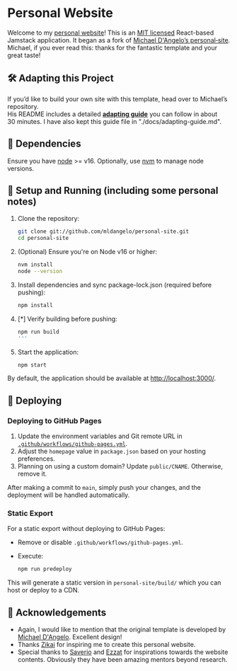 # Personal Website

Welcome to my [personal website](https://zhangkai.io)! This is an [MIT licensed](https://github.com/mldangelo/personal-site/blob/main/LICENSE) React-based Jamstack application.
It began as a fork of [Michael D'Angelo’s personal‑site](https://github.com/mldangelo/personal-site).  
Michael, if you ever read this: thanks for the fantastic template and your great taste!

## 🛠 Adapting this Project

If you’d like to build your own site with this template, head over to Michael’s repository.  
His README includes a detailed **[adapting guide](./docs/adapting-guide.md)** you can follow in about 30 minutes.
I have also kept this guide file in "./docs/adapting-guide.md".

## 🔧 Dependencies

Ensure you have [node](https://nodejs.org/) >= v16. Optionally, use [nvm](https://github.com/nvm-sh/nvm#installing-and-updating) to manage node versions.

## 🚀 Setup and Running (including some personal notes)

1. Clone the repository:

   ```bash
   git clone git://github.com/mldangelo/personal-site.git
   cd personal-site
   ```

2. (Optional) Ensure you're on Node v16 or higher:

   ```bash
   nvm install
   node --version
   ```

3. Install dependencies and sync package-lock.json (required before pushing):

   ```bash
   npm install
   ```

4. [*] Verify building before pushing:
   
   ```bash
   npm run build
   '''

4. Start the application:

   ```bash
   npm start
   ```

By default, the application should be available at [http://localhost:3000/](http://localhost:3000/).

## 🚢 Deploying

### Deploying to GitHub Pages

1. Update the environment variables and Git remote URL in [`.github/workflows/github-pages.yml`](.github/workflows/github-pages.yml).
2. Adjust the `homepage` value in `package.json` based on your hosting preferences.
3. Planning on using a custom domain? Update `public/CNAME`. Otherwise, remove it.

After making a commit to `main`, simply push your changes, and the deployment will be handled automatically.

### Static Export

For a static export without deploying to GitHub Pages:

- Remove or disable `.github/workflows/github-pages.yml`.
- Execute:

  ```bash
  npm run predeploy
  ```

This will generate a static version in `personal-site/build/` which you can host or deploy to a CDN.

## 🙌 Acknowledgements

- Again, I would like to mention that the original template is developed by [Michael D'Angelo](https://github.com/mldangelo/personal-site). Excellent design!
- Thanks [Zikai](https://zikailiu.com) for inspiring me to create this personal website.
- Special thanks to [Saverio](https://www.bsaver.io) and [Ezzat](https://www.elokda.info) for inspirations towards the website contents. Obviously they have been amazing mentors beyond research.
